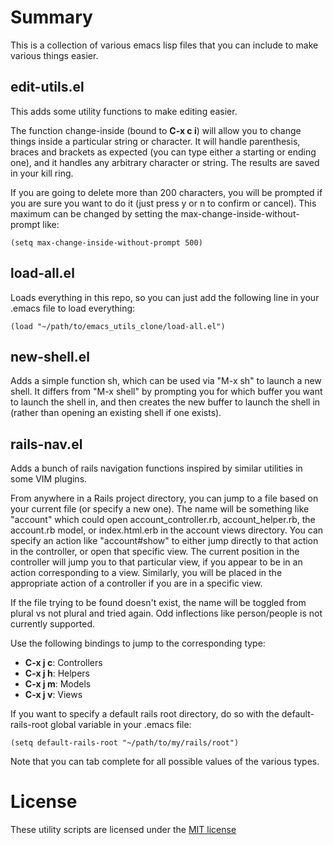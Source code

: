 # Summary

This is a collection of various emacs lisp files that you can include
to make various things easier.

## edit-utils.el

This adds some utility functions to make editing easier.

The function change-inside (bound to **C-x c i**) will allow you to
change things inside a particular string or character.  It will handle
parenthesis, braces and brackets as expected (you can type either a
starting or ending one), and it handles any arbitrary character or
string.  The results are saved in your kill ring.

If you are going to delete more than 200 characters, you will be
prompted if you are sure you want to do it (just press y or n to
confirm or cancel).  This maximum can be changed by setting the
max-change-inside-without-prompt like:

    (setq max-change-inside-without-prompt 500)

## load-all.el

Loads everything in this repo, so you can just add the following line
in your .emacs file to load everything:

    (load "~/path/to/emacs_utils_clone/load-all.el")

## new-shell.el

Adds a simple function sh, which can be used via "M-x sh" to launch a
new shell.  It differs from "M-x shell" by prompting you for which
buffer you want to launch the shell in, and then creates the new
buffer to launch the shell in (rather than opening an existing shell
if one exists).

## rails-nav.el

Adds a bunch of rails navigation functions inspired by similar
utilities in some VIM plugins.

From anywhere in a Rails project directory, you can jump to a file
based on your current file (or specify a new one).  The name will be
something like "account" which could open account_controller.rb,
account_helper.rb, the account.rb model, or index.html.erb in the
account views directory.  You can specify an action like
"account#show" to either jump directly to that action in the
controller, or open that specific view.  The current position in the
controller will jump you to that particular view, if you appear to be
in an action corresponding to a view.  Similarly, you will be placed
in the appropriate action of a controller if you are in a specific
view.

If the file trying to be found doesn't exist, the name will be toggled
from plural vs not plural and tried again.  Odd inflections like
person/people is not currently supported.

Use the following bindings to jump to the corresponding type:

* **C-x j c**: Controllers
* **C-x j h**: Helpers
* **C-x j m**: Models
* **C-x j v**: Views

If you want to specify a default rails root directory, do so with the
default-rails-root global variable in your .emacs file:

    (setq default-rails-root "~/path/to/my/rails/root")

Note that you can tab complete for all possible values of the various
types.

# License

These utility scripts are licensed under the [MIT license](http://github.com/on-site/emacs_utils/blob/master/MIT-LICENSE.txt)
